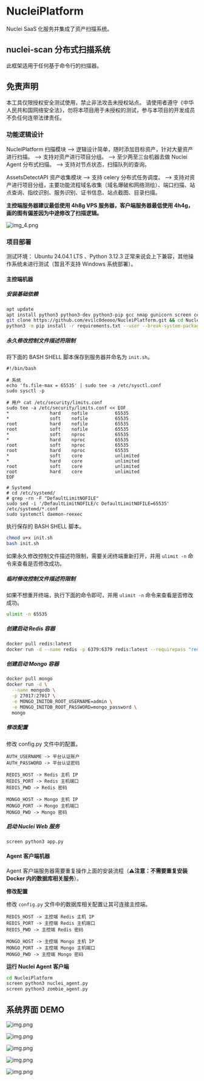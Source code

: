 # NucleiPlatform

Nuclei SaaS 化服务并集成了资产扫描系统。

## nuclei-scan 分布式扫描系统

此框架适用于任何基于命令行的扫描器。

## 免责声明

本工具仅限授权安全测试使用，禁止非法攻击未授权站点。
请使用者遵守《中华人民共和国网络安全法》，勿将本项目用于未授权的测试，参与本项目的开发成员不负任何连带法律责任。

### 功能逻辑设计

NucleiPlatform 扫描模块
—> 逻辑设计简单，随时添加目标资产，针对大量资产进行扫描。
—> 支持对资产进行项目分组。
—> 至少两至三台机器去做 Nuclei Agent 分布式扫描。
—> 支持对节点状态，扫描队列的查询。

AssetsDetectAPI 资产收集模块
—> 支持 celery 分布式任务调度。
—> 支持对资产进行项目分组，主要功能流程域名收集（域名爆破和网络测绘）、端口扫描、站点查询、指纹识别、服务识别、证书信息、站点截图、目录扫描。

__主控端服务器建议最低使用 4h8g VPS 服务器，客户端服务器最低使用 4h4g，画的图有偏差因为中途修改了扫描逻辑。__

![img_4.png](images/img_4.png)

### 项目部署

测试环境： Ubuntu 24.04.1 LTS 、Python 3.12.3
正常来说会上下兼容，其他操作系统未进行测试（暂且不支持 Windows 系统部署）。

#### 主控端机器

##### 安装基础依赖

```bash
apt update 
apt install python3 python3-dev python3-pip gcc nmap gunicorn screen celery
git clone https://github.com/evilc0deooo/NucleiPlatform.git && cd NucleiPlatform
python3 -m pip install -r requirements.txt --user --break-system-packages
```

##### 永久修改控制文件描述符限制

将下面的 BASH SHELL 脚本保存到服务器并命名为 `init.sh`。

```shell
#!/bin/bash

# 系统
echo 'fs.file-max = 65535' | sudo tee -a /etc/sysctl.conf
sudo sysctl -p

# 用户 cat /etc/security/limits.conf
sudo tee -a /etc/security/limits.conf << EOF
*               hard    nofile          65535
*               soft    nofile          65535
root            hard    nofile          65535
root            soft    nofile          65535
*               soft    nproc           65535
*               hard    nproc           65535
root            soft    nproc           65535
root            hard    nproc           65535
*               soft    core            unlimited
*               hard    core            unlimited
root            soft    core            unlimited
root            hard    core            unlimited
EOF

# Systemd  
# cd /etc/systemd/
# grep -rn -F "DefaultLimitNOFILE"
sudo sed -i '/DefaultLimitNOFILE/c DefaultLimitNOFILE=65535' /etc/systemd/*.conf
sudo systemctl daemon-reexec
```

执行保存的 BASH SHELL 脚本。
```bash
chmod u+x init.sh
bash init.sh
```

如果永久修改控制文件描述符限制，需要关闭终端重新打开，并用 `ulimit -n` 命令来查看是否修改成功。

##### 临时修改控制文件描述符限制

如果不想重开终端，执行下面的命令即可，并用 `ulimit -n` 命令来查看是否修改成功。

```bash
ulimit -n 65535
```

##### 创建启动 Redis 容器

```bash
docker pull redis:latest
docker run -d --name redis -p 6379:6379 redis:latest --requirepass "redis_password"
```

##### 创建启动 Mongo 容器

```bash
docker pull mongo
docker run -d \
  --name mongodb \
  -p 27017:27017 \
  -e MONGO_INITDB_ROOT_USERNAME=admin \
  -e MONGO_INITDB_ROOT_PASSWORD=mongo_password \
  mongo
```

##### 修改配置

修改 config.py 文件中的配置。

```
AUTH_USERNAME -> 平台认证账户
AUTH_PASSWORD -> 平台认证密码

REDIS_HOST -> Redis 主机 IP
REDIS_PORT -> Redis 主机端口
REDIS_PWD -> Redis 密码

MONGO_HOST -> Mongo 主机 IP
MONGO_PORT -> Mongo 主机端口
MONGO_PWD -> Mongo 密码
```

##### 启动 Nuclei Web 服务

```bash
screen python3 app.py
```

#### Agent 客户端机器

Agent 客户端服务器需要重复操作上面的安装流程（**⚠️注意：不需要重复安装 Docker 内的数据库相关服务**）。

__修改配置__

修改 `config.py` 文件中的数据库相关配置让其可连接主控端。

```
REDIS_HOST -> 主控端 Redis 主机 IP
REDIS_PORT -> 主控端 Redis 主机端口
REDIS_PWD -> 主控端 Redis 密码

MONGO_HOST -> 主控端 Mongo 主机 IP
MONGO_PORT -> 主控端 Mongo 主机端口
MONGO_PWD -> 主控端 Mongo 密码
```

__运行 Nuclei Agent 客户端__

```bash
cd NucleiPlatform
screen python3 nuclei_agent.py
screen python3 zombie_agent.py
```

## 系统界面 DEMO

![img.png](images/img.png)

![img.png](images/img_3.png)

![img.png](images/img2.png)

![img.png](images/img_1.png)

![img.png](images/img_2.png)

